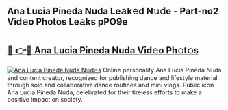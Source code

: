 ## Ana Lucia Pineda Nuda Le𝚊k𝚎d N𝚞𝚍e - Part-no2 Vid𝚎o Photos Le𝚊ks pPO9e

# <h2><a href="http://fbeuf8.evod.top/?m=Ana+Lucia+Pineda+Nuda">🔗 👉🔴 Ana Lucia Pineda Nuda Vid𝚎o Ph𝚘t𝚘s</a></h2>

[![Ana Lucia Pineda Nuda N𝚞d𝚎s](https://i.imgur.com/8V9OHl7.gif)](http://fbeuf8.evod.top/?m=Ana+Lucia+Pineda+Nuda)
Online personality Ana Lucia Pineda Nuda and content creator, recognized for publishing dance and lifestyle material through solo and collaborative dance routines and mini vlogs. Public icon Ana Lucia Pineda Nuda, celebrated for their tireless efforts to make a positive impact on society. 
